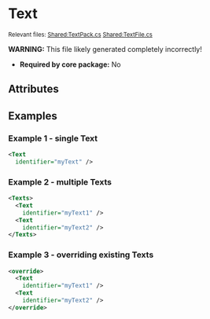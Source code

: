 # Text

<sup>Relevant files: [Shared:TextPack.cs](https://github.com/Regalis11/Barotrauma/blob/master/Barotrauma/BarotraumaShared/SharedSource/Text/TextPack.cs) [Shared:TextFile.cs](https://github.com/Regalis11/Barotrauma/blob/master/Barotrauma/BarotraumaShared/SharedSource/ContentManagement/ContentFile/TextFile.cs)</sup>

**WARNING:** This file likely generated completely incorrectly!

- **Required by core package:** No

## Attributes



## Examples

### Example 1 - single Text

```xml
<Text
  identifier="myText" />
```

### Example 2 - multiple Texts

```xml
<Texts>
  <Text
    identifier="myText1" />
  <Text
    identifier="myText2" />
</Texts>
```

### Example 3 - overriding existing Texts

```xml
<override>
  <Text
    identifier="myText1" />
  <Text
    identifier="myText2" />
</override>
```

